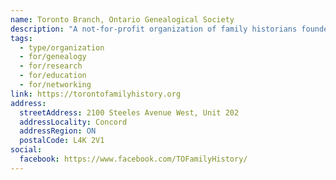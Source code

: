 ```yaml
---
name: Toronto Branch, Ontario Genealogical Society
description: "A not-for-profit organization of family historians founded in 1967, with over 500 members in Toronto and worldwide. The Toronto Branch serves those with Toronto roots and those who live in Toronto but have ancestors around the world. Offers meetings with speakers, educational programs, workshops, research resources, and special interest groups for genealogical research."
tags:
  - type/organization
  - for/genealogy
  - for/research
  - for/education
  - for/networking
link: https://torontofamilyhistory.org
address:
  streetAddress: 2100 Steeles Avenue West, Unit 202
  addressLocality: Concord
  addressRegion: ON
  postalCode: L4K 2V1
social:
  facebook: https://www.facebook.com/TOFamilyHistory/
---
```

